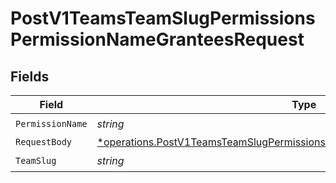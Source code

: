 # PostV1TeamsTeamSlugPermissionsPermissionNameGranteesRequest


## Fields

| Field                                                                                                                                                                     | Type                                                                                                                                                                      | Required                                                                                                                                                                  | Description                                                                                                                                                               |
| ------------------------------------------------------------------------------------------------------------------------------------------------------------------------- | ------------------------------------------------------------------------------------------------------------------------------------------------------------------------- | ------------------------------------------------------------------------------------------------------------------------------------------------------------------------- | ------------------------------------------------------------------------------------------------------------------------------------------------------------------------- |
| `PermissionName`                                                                                                                                                          | *string*                                                                                                                                                                  | :heavy_check_mark:                                                                                                                                                        | N/A                                                                                                                                                                       |
| `RequestBody`                                                                                                                                                             | [*operations.PostV1TeamsTeamSlugPermissionsPermissionNameGranteesRequestBody](../../models/operations/postv1teamsteamslugpermissionspermissionnamegranteesrequestbody.md) | :heavy_minus_sign:                                                                                                                                                        | N/A                                                                                                                                                                       |
| `TeamSlug`                                                                                                                                                                | *string*                                                                                                                                                                  | :heavy_check_mark:                                                                                                                                                        | N/A                                                                                                                                                                       |